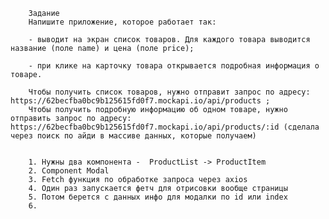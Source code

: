         
        Задание
        Напишите приложение, которое работает так:

        - выводит на экран список товаров. Для каждого товара выводится название (поле name) и цена (поле price);

        - при клике на карточку товара открывается подробная информация о товаре.

        Чтобы получить список товаров, нужно отправит запрос по адресу: https://62becfba0bc9b125615fd0f7.mockapi.io/api/products ;
        Чтобы получить подробную информацию об одном товаре, нужно отправить запрос по адресу: https://62becfba0bc9b125615fd0f7.mockapi.io/api/products/:id (сделала через поиск по айди в массиве данных, которые получаем)


        1. Нужны два компонента -  ProductList -> ProductItem
        2. Component Modal
        3. Fetch функция по обработке запроса через axios
        4. Один раз запускается фетч для отрисовки вообще страницы
        5. Потом берется с данных инфо для модалки по id или index
        6. 